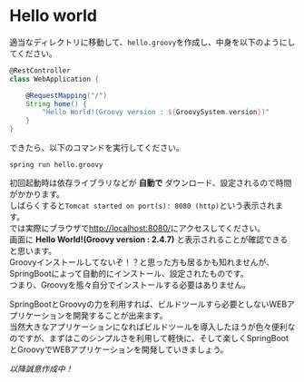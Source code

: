 # Hello world

適当なディレクトリに移動して、`hello.groovy`を作成し、中身を以下のようにしてください。  

```groovy
@RestController
class WebApplication {

    @RequestMapping("/")
    String home() {
        "Hello World!(Groovy version : ${GroovySystem.version})"
    }
}
```

できたら、以下のコマンドを実行してください。  

```
spring run hello.groovy
```

初回起動時は依存ライブラリなどが **自動で** ダウンロード、設定されるので時間がかかります。  
しばらくすると`Tomcat started on port(s): 8080 (http)`という表示されます。  
では実際にブラウザで[http://localhost:8080/](http://localhost:8080/)にアクセスしてください。  
画面に **Hello World!(Groovy version : 2.4.7)** と表示されることが確認できると思います。  
Groovyインストールしてないぞ！？と思った方も居るかも知れませんが、SpringBootによって自動的にインストール、設定されたものです。  
つまり、Groovyを態々自分でインストールする必要はありません。  

SpringBootとGroovyの力を利用すれば、ビルドツールすら必要としないWEBアプリケーションを開発することが出来ます。  
当然大きなアプリケーションになればビルドツールを導入したほうが色々便利なのですが、まずはこのシンプルさを利用して軽快に、そして楽しくSpringBootとGroovyでWEBアプリケーションを開発していきましょう。

*以降誠意作成中！*